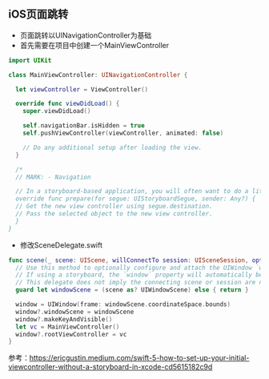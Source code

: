 
## iOS页面跳转
* 页面跳转以UINavigationController为基础
* 首先需要在项目中创建一个MainViewController
```swift
import UIKit

class MainViewController: UINavigationController {

  let viewController = ViewController()

  override func viewDidLoad() {
    super.viewDidLoad()

    self.navigationBar.isHidden = true
    self.pushViewController(viewController, animated: false)

    // Do any additional setup after loading the view.
  }

  /*
  // MARK: - Navigation

  // In a storyboard-based application, you will often want to do a little preparation before navigation
  override func prepare(for segue: UIStoryboardSegue, sender: Any?) {
  // Get the new view controller using segue.destination.
  // Pass the selected object to the new view controller.
  }
}
```
* 修改SceneDelegate.swift
```swift
func scene(_ scene: UIScene, willConnectTo session: UISceneSession, options connectionOptions: UIScene.ConnectionOptions) {
  // Use this method to optionally configure and attach the UIWindow `window` to the provided UIWindowScene `scene`.
  // If using a storyboard, the `window` property will automatically be initialized and attached to the scene.
  // This delegate does not imply the connecting scene or session are new (see `application:configurationForConnectingSceneSession` instead).
  guard let windowScene = (scene as? UIWindowScene) else { return }

  window = UIWindow(frame: windowScene.coordinateSpace.bounds)
  window?.windowScene = windowScene
  window?.makeKeyAndVisible()
  let vc = MainViewController()
  window?.rootViewController = vc
}
```

参考：https://ericgustin.medium.com/swift-5-how-to-set-up-your-initial-viewcontroller-without-a-storyboard-in-xcode-cd5615182c9d
